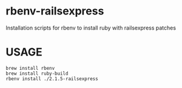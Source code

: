 rbenv-railsexpress
==================

Installation scripts for rbenv to install ruby with railsexpress patches

USAGE
=====
```
brew install rbenv
brew install ruby-build
rbenv install ./2.1.5-railsexpress
```